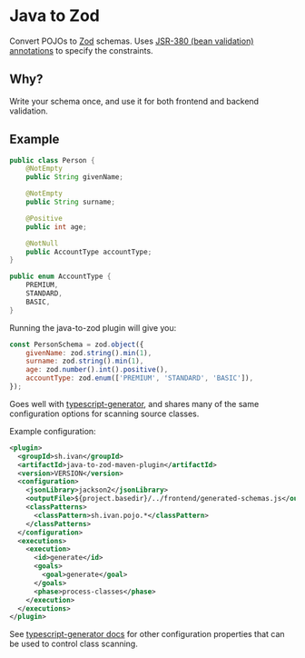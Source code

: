 # Java to Zod

Convert POJOs to [Zod](https://zod.dev/) schemas.
Uses [JSR-380 (bean validation) annotations](https://www.baeldung.com/java-validation)
to specify the constraints.

## Why?

Write your schema once, and use it for both frontend
and backend validation.

## Example
```java
public class Person {
    @NotEmpty
    public String givenName;

    @NotEmpty
    public String surname;

    @Positive
    public int age;

    @NotNull
    public AccountType accountType;
}

public enum AccountType {
    PREMIUM,
    STANDARD,
    BASIC,
}
```

Running the java-to-zod plugin will give you:
```js
const PersonSchema = zod.object({
    givenName: zod.string().min(1),
    surname: zod.string().min(1),
    age: zod.number().int().positive(),
    accountType: zod.enum(['PREMIUM', 'STANDARD', 'BASIC']),
});
```

Goes well with
[typescript-generator](https://github.com/vojtechhabarta/typescript-generator),
and shares many of the same configuration options
for scanning source classes.

Example configuration:
```xml
<plugin>
  <groupId>sh.ivan</groupId>
  <artifactId>java-to-zod-maven-plugin</artifactId>
  <version>VERSION</version>
  <configuration>
    <jsonLibrary>jackson2</jsonLibrary>
    <outputFile>${project.basedir}/../frontend/generated-schemas.js</outputFile>
    <classPatterns>
      <classPattern>sh.ivan.pojo.*</classPattern>
    </classPatterns>
  </configuration>
  <executions>
    <execution>
      <id>generate</id>
      <goals>
        <goal>generate</goal>
      </goals>
      <phase>process-classes</phase>
    </execution>
  </executions>
</plugin>
```

See [typescript-generator docs](https://www.habarta.cz/typescript-generator/maven/typescript-generator-maven-plugin/generate-mojo.html)
for other configuration properties that can be used to control class scanning.
